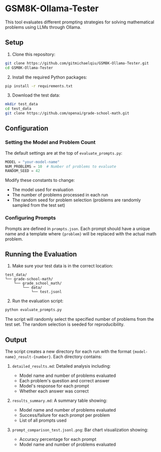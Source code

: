 # GSM8K-Ollama-Tester

This tool evaluates different prompting strategies for solving mathematical problems using LLMs through Ollama.

## Setup

1. Clone this repository:
```bash
git clone https://github.com/gitmichaelqiu/GSM8K-Ollama-Tester.git
cd GSM8K-Ollama-Tester
```

2. Install the required Python packages:
```bash
pip install -r requirements.txt
```

3. Download the test data:
```bash
mkdir test_data
cd test_data
git clone https://github.com/openai/grade-school-math.git
```

## Configuration

### Setting the Model and Problem Count

The default settings are at the top of `evaluate_prompts.py`:

```python
MODEL = "your-model-name"
NUM_PROBLEMS = 10  # Number of problems to evaluate
RANDOM_SEED = 42
```

Modify these constants to change:
- The model used for evaluation
- The number of problems processed in each run
- The random seed for problem selection (problems are randomly sampled from the test set)

### Configuring Prompts

Prompts are defined in `prompts.json`. Each prompt should have a unique name and a template where `{problem}` will be replaced with the actual math problem.

## Running the Evaluation

1. Make sure your test data is in the correct location:
```
test_data/
└── grade-school-math/
    └── grade_school_math/
        └── data/
            └── test.jsonl
```

2. Run the evaluation script:
```bash
python evaluate_prompts.py
```

The script will randomly select the specified number of problems from the test set. The random selection is seeded for reproducibility.

## Output

The script creates a new directory for each run with the format `{model-name}_result-{number}`. Each directory contains:

1. `detailed_results.md`: Detailed analysis including:
   - Model name and number of problems evaluated
   - Each problem's question and correct answer
   - Model's response for each prompt
   - Whether each answer was correct

2. `results_summary.md`: A summary table showing:
   - Model name and number of problems evaluated
   - Success/failure for each prompt per problem
   - List of all prompts used

3. `prompt_comparison_test.jsonl.png`: Bar chart visualization showing:
   - Accuracy percentage for each prompt
   - Model name and number of problems evaluated
